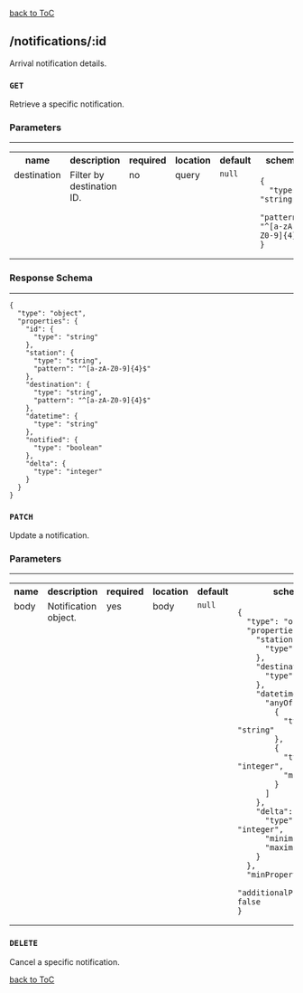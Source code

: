 [back to ToC](/api-docs/index.md)

## /notifications/:id

Arrival notification details.
### `GET`

Retrieve a specific notification.
### Parameters

---

<table>
<tr>
<th> name </th>
<th> description </th>
<th> required </th>
<th> location </th>
<th> default </th>
<th> schema </th>
</tr>



<tr>
<td valign="top"> destination </td>
<td valign="top"> Filter by destination ID. </td>
<td valign="top"> no </td>
<td valign="top"> query </td>
<td valign="top"> 
<code>null</code>
</td>
<td valign="top">
<pre><code>{
  "type": "string",
  "pattern": "^[a-zA-Z0-9]{4}$"
}
</code></pre>
</td>
</tr>



</table>




### Response Schema

---

<pre><code>{
  "type": "object",
  "properties": {
    "id": {
      "type": "string"
    },
    "station": {
      "type": "string",
      "pattern": "^[a-zA-Z0-9]{4}$"
    },
    "destination": {
      "type": "string",
      "pattern": "^[a-zA-Z0-9]{4}$"
    },
    "datetime": {
      "type": "string"
    },
    "notified": {
      "type": "boolean"
    },
    "delta": {
      "type": "integer"
    }
  }
}
</code></pre>


### `PATCH`

Update a notification.
### Parameters

---

<table>
<tr>
<th> name </th>
<th> description </th>
<th> required </th>
<th> location </th>
<th> default </th>
<th> schema </th>
</tr>



<tr>
<td valign="top"> body </td>
<td valign="top"> Notification object. </td>
<td valign="top"> yes </td>
<td valign="top"> body </td>
<td valign="top"> 
<code>null</code>
</td>
<td valign="top">
<pre><code>{
  "type": "object",
  "properties": {
    "station": {
      "type": "string"
    },
    "destination": {
      "type": "string"
    },
    "datetime": {
      "anyOf": [
        {
          "type": "string"
        },
        {
          "type": "integer",
          "minimum": 0
        }
      ]
    },
    "delta": {
      "type": "integer",
      "minimum": 10,
      "maximum": 30
    }
  },
  "minProperties": 1,
  "additionalProperties": false
}
</code></pre>
</td>
</tr>



</table>






### `DELETE`

Cancel a specific notification.





[back to ToC](/api-docs/index.md)
